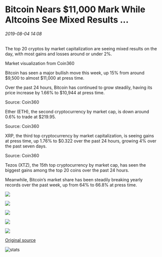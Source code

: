 # Bitcoin Nears $11,000 Mark While Altcoins See Mixed Results ...

###### 2019-08-04 14:08

The top 20 cryptos by market capitalization are seeing mixed results on the day, with most gains and losses around or under 2%.

Market visualization from Coin360

Bitcoin has seen a major bullish move this week, up 15% from around $9,500 to almost $11,000 at press time.

Over the past 24 hours, Bitcoin has continued to grow steadily, having its price increase by 1.66% to $10,944 at press time.

Source: Coin360

Ether (ETH), the second cryptocurrency by market cap, is down around 0.6% to trade at $219.95.

Source: Coin360

XRP, the third top cryptocurrency by market capitalization, is seeing gains at press time, up 1.76% to $0.322 over the past 24 hours, growing 4% over the past seven days.

Source: Coin360

Tezos (XTZ), the 15th top cryptocurrency by market cap, has seen the biggest gains among the top 20 coins over the past 24 hours.

Meanwhile, Bitcoin’s market share has been steadily breaking yearly records over the past week, up from 64% to 66.8% at press time.

![](https://s3.cointelegraph.com/storage/uploads/view/c5f8a21b0907101dfb75477811bcc6e2.png)

![](https://s3.cointelegraph.com/storage/uploads/view/c9fa0791cb9b9e8065e9d9f3f8ea71ad.png)

![](https://s3.cointelegraph.com/storage/uploads/view/8084da80a66ec4b2411450d1fc94647f.png)

![](https://s3.cointelegraph.com/storage/uploads/view/1976bfbabb9dd8ad62d8f8f29a458c26.png)

![](https://s3.cointelegraph.com/storage/uploads/view/5313c9f4cf712fdd61f2ea23f074b743.jpeg)

[Original source](https://cointelegraph.com/news/bitcoin-nears-11-000-mark-while-altcoins-see-mixed-results)

![stats](https://c.statcounter.com/11760860/0/a89fa40b/1/ "stats")